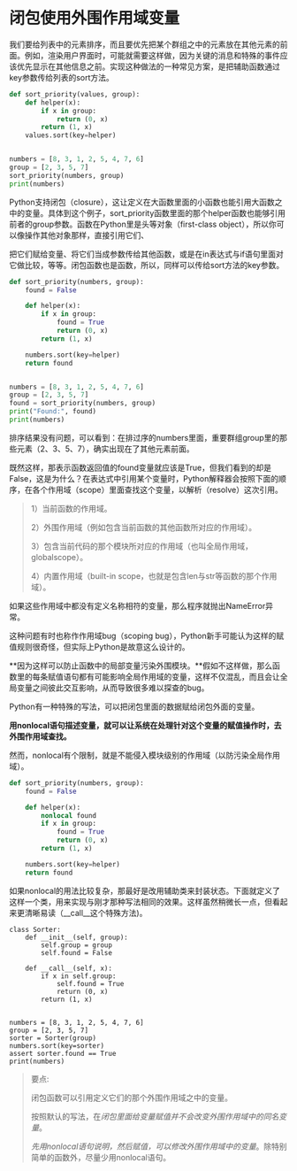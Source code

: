 # 闭包使用外围作用域变量

我们要给列表中的元素排序，而且要优先把某个群组之中的元素放在其他元素的前面。例如，渲染用户界面时，可能就需要这样做，因为关键的消息和特殊的事件应该优先显示在其他信息之前。实现这种做法的一种常见方案，是把辅助函数通过key参数传给列表的sort方法。

```python
def sort_priority(values, group):
    def helper(x):
        if x in group:
            return (0, x)
        return (1, x)
    values.sort(key=helper)


numbers = [8, 3, 1, 2, 5, 4, 7, 6]
group = [2, 3, 5, 7]
sort_priority(numbers, group)
print(numbers)
```



Python支持闭包（closure），这让定义在大函数里面的小函数也能引用大函数之中的变量。具体到这个例子，sort_priority函数里面的那个helper函数也能够引用前者的group参数。函数在Python里是头等对象（first-class object），所以你可以像操作其他对象那样，直接引用它们、

把它们赋给变量、将它们当成参数传给其他函数，或是在in表达式与if语句里面对它做比较，等等。闭包函数也是函数，所以，同样可以传给sort方法的key参数。

```python
def sort_priority(numbers, group):
    found = False

    def helper(x):
        if x in group:
            found = True
            return (0, x)
        return (1, x)

    numbers.sort(key=helper)
    return found


numbers = [8, 3, 1, 2, 5, 4, 7, 6]
group = [2, 3, 5, 7]
found = sort_priority(numbers, group)
print("Found:", found)
print(numbers)
```

排序结果没有问题，可以看到：在排过序的numbers里面，重要群组group里的那些元素（2、3、5、7），确实出现在了其他元素前面。

既然这样，那表示函数返回值的found变量就应该是True，但我们看到的却是False，这是为什么？在表达式中引用某个变量时，Python解释器会按照下面的顺序，在各个作用域（scope）里面查找这个变量，以解析（resolve）这次引用。

> 1）当前函数的作用域。
>
> 2）外围作用域（例如包含当前函数的其他函数所对应的作用域）。
>
> 3）包含当前代码的那个模块所对应的作用域（也叫全局作用域，globalscope）。
>
> 4）内置作用域（built-in scope，也就是包含len与str等函数的那个作用域）。

如果这些作用域中都没有定义名称相符的变量，那么程序就抛出NameError异常。

这种问题有时也称作作用域bug（scoping bug），Python新手可能认为这样的赋值规则很奇怪，但实际上Python是故意这么设计的。

**因为这样可以防止函数中的局部变量污染外围模块。**假如不这样做，那么函数里的每条赋值语句都有可能影响全局作用域的变量，这样不仅混乱，而且会让全局变量之间彼此交互影响，从而导致很多难以探查的bug。

Python有一种特殊的写法，可以把闭包里面的数据赋给闭包外面的变量。

**用nonlocal语句描述变量，就可以让系统在处理针对这个变量的赋值操作时，去外围作用域查找。**

然而，nonlocal有个限制，就是不能侵入模块级别的作用域（以防污染全局作用域）。

```python
def sort_priority(numbers, group):
    found = False

    def helper(x):
        nonlocal found
        if x in group:
            found = True
            return (0, x)
        return (1, x)

    numbers.sort(key=helper)
    return found
```



如果nonlocal的用法比较复杂，那最好是改用辅助类来封装状态。下面就定义了这样一个类，用来实现与刚才那种写法相同的效果。这样虽然稍微长一点，但看起来更清晰易读（__call__这个特殊方法)。

```
class Sorter:
    def __init__(self, group):
        self.group = group
        self.found = False

    def __call__(self, x):
        if x in self.group:
            self.found = True
            return (0, x)
        return (1, x)


numbers = [8, 3, 1, 2, 5, 4, 7, 6]
group = [2, 3, 5, 7]
sorter = Sorter(group)
numbers.sort(key=sorter)
assert sorter.found == True
print(numbers)
```

> 要点:
>
> 闭包函数可以引用定义它们的那个外围作用域之中的变量。
>
> 按照默认的写法，在*闭包里面给变量赋值并不会改变外围作用域中的同名变量*。
>
> *先用nonlocal语句说明，然后赋值，可以修改外围作用域中的变量*。除特别简单的函数外，尽量少用nonlocal语句。

